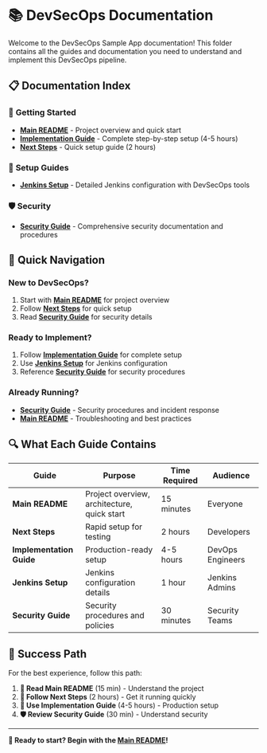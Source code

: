 # 📚 DevSecOps Documentation

Welcome to the DevSecOps Sample App documentation! This folder contains all the guides and documentation you need to understand and implement this DevSecOps pipeline.

## 📋 Documentation Index

### 🚀 **Getting Started**
- **[Main README](../README.md)** - Project overview and quick start
- **[Implementation Guide](IMPLEMENTATION_GUIDE.md)** - Complete step-by-step setup (4-5 hours)
- **[Next Steps](NEXT_STEPS.md)** - Quick setup guide (2 hours)

### 🔧 **Setup Guides**
- **[Jenkins Setup](JENKINS_SETUP.md)** - Detailed Jenkins configuration with DevSecOps tools

### 🛡️ **Security**
- **[Security Guide](SECURITY.md)** - Comprehensive security documentation and procedures

## 🎯 **Quick Navigation**

### **New to DevSecOps?**
1. Start with **[Main README](../README.md)** for project overview
2. Follow **[Next Steps](NEXT_STEPS.md)** for quick setup
3. Read **[Security Guide](SECURITY.md)** for security details

### **Ready to Implement?**
1. Follow **[Implementation Guide](IMPLEMENTATION_GUIDE.md)** for complete setup
2. Use **[Jenkins Setup](JENKINS_SETUP.md)** for Jenkins configuration
3. Reference **[Security Guide](SECURITY.md)** for security procedures

### **Already Running?**
- **[Security Guide](SECURITY.md)** - Security procedures and incident response
- **[Main README](../README.md)** - Troubleshooting and best practices

## 🔍 **What Each Guide Contains**

| Guide | Purpose | Time Required | Audience |
|-------|---------|---------------|----------|
| **Main README** | Project overview, architecture, quick start | 15 minutes | Everyone |
| **Next Steps** | Rapid setup for testing | 2 hours | Developers |
| **Implementation Guide** | Production-ready setup | 4-5 hours | DevOps Engineers |
| **Jenkins Setup** | Jenkins configuration details | 1 hour | Jenkins Admins |
| **Security Guide** | Security procedures and policies | 30 minutes | Security Teams |

## 🎉 **Success Path**

For the best experience, follow this path:

1. **📖 Read Main README** (15 min) - Understand the project
2. **🚀 Follow Next Steps** (2 hours) - Get it running quickly  
3. **🔧 Use Implementation Guide** (4-5 hours) - Production setup
4. **🛡️ Review Security Guide** (30 min) - Understand security

---

**🎯 Ready to start? Begin with the [Main README](../README.md)!**